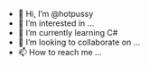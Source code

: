 - 👋 Hi, I’m @hotpussy
- 👀 I’m interested in ...
- 🌱 I’m currently learning C#
- 💞️ I’m looking to collaborate on ...
- 📫 How to reach me ...

<!---
hotpussy/hotpussy is a ✨ special ✨ repository because its `README.md` (this file) appears on your GitHub profile.
You can click the Preview link to take a look at your changes.
--->
